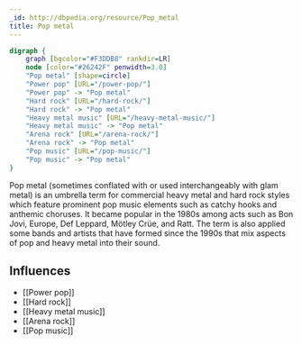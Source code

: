 ```yaml
---
_id: http://dbpedia.org/resource/Pop_metal
title: Pop metal
---
```


```dot
digraph {
	graph [bgcolor="#F3DDB8" rankdir=LR]
	node [color="#26242F" penwidth=3.0]
	"Pop metal" [shape=circle]
	"Power pop" [URL="/power-pop/"]
	"Power pop" -> "Pop metal"
	"Hard rock" [URL="/hard-rock/"]
	"Hard rock" -> "Pop metal"
	"Heavy metal music" [URL="/heavy-metal-music/"]
	"Heavy metal music" -> "Pop metal"
	"Arena rock" [URL="/arena-rock/"]
	"Arena rock" -> "Pop metal"
	"Pop music" [URL="/pop-music/"]
	"Pop music" -> "Pop metal"
}
```

Pop metal (sometimes conflated with or used interchangeably with glam metal) is an umbrella term for commercial heavy metal and hard rock styles which feature prominent pop music elements such as catchy hooks and anthemic choruses. It became popular in the 1980s among acts such as Bon Jovi, Europe, Def Leppard, Mötley Crüe, and Ratt. The term is also applied some bands and artists that have formed since the 1990s that mix aspects of pop and heavy metal into their sound.

## Influences

- [[Power pop]]
- [[Hard rock]]
- [[Heavy metal music]]
- [[Arena rock]]
- [[Pop music]]
